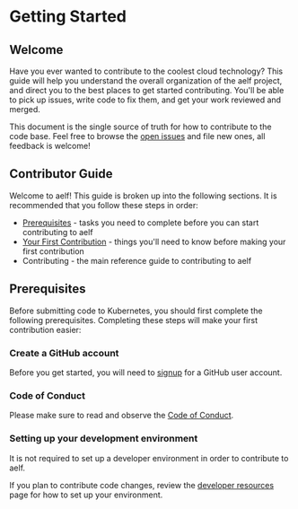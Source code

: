 # Getting Started

## Welcome

Have you ever wanted to contribute to the coolest cloud technology? This guide will help you understand the overall organization of the aelf project, and direct you to the best places to get started contributing. You'll be able to pick up issues, write code to fix them, and get your work reviewed and merged.

This document is the single source of truth for how to contribute to the code base. Feel free to browse the [open issues](https://github.com/AElfProject/aelf-community/issues) and file new ones, all feedback is welcome!

## Contributor Guide

Welcome to aelf! This guide is broken up into the following sections. It is recommended that you follow these steps in order:

- [Prerequisites](https://github.com/AElfProject/aelf-community/blob/main/getstarted.md#Prerequisites) - tasks you need to complete before you can start contributing to aelf
- [Your First Contribution](https://github.com/AElfProject/aelf-community/blob/main/first-contribution.md) - things you'll need to know before making your first contribution
- Contributing - the main reference guide to contributing to aelf

## Prerequisites

Before submitting code to Kubernetes, you should first complete the following prerequisites. Completing these steps will make your first contribution easier:

### Create a GitHub account

Before you get started, you will need to [signup](https://github.com) for a GitHub user account.

### Code of Conduct

Please make sure to read and observe the [Code of Conduct](https://github.com/AElfProject/AElf/blob/dev/CODE_OF_CONDUCT.md).

### Setting up your development environment

It is not required to set up a developer environment in order to contribute to aelf.

If you plan to contribute code changes, review the [developer resources](https://github.com/AElfProject/aelf-community/blob/main/guide.md#Setting_up_your_dev_environment,_coding,_and_debugging) page for how to set up your environment.
